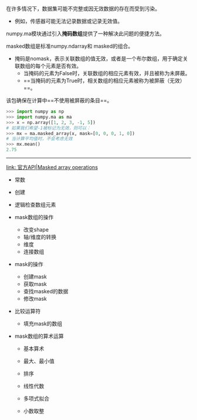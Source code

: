 在许多情况下，数据集可能不完整或因无效数据的存在而受到污染。 

- 例如，传感器可能无法记录数据或记录无效值。 

numpy.ma模块通过引入**掩码数组**提供了一种解决此问题的便捷方法。

masked数组是标准numpy.ndarray和 masked的组合。 

- 掩码是nomask，表示关联数组的值无效，或者是一个布尔数组，用于确定关联数组的每个元素是否有效。 
  - 当掩码的元素为False时，关联数组的相应元素有效，并且被称为未屏蔽。 
  - ==当掩码的元素为True时，相关数组的相应元素被称为被屏蔽（无效）==。

该包确保在计算中==不使用被屏蔽的条目==。

```python
>>> import numpy as np
>>> import numpy.ma as ma
>>> x = np.array([1, 2, 3, -1, 5])
# 如果我们希望-1被标记为无效，则可以：
>>> mx = ma.masked_array(x, mask=[0, 0, 0, 1, 0])
# 当计算平均值时，不会考虑无效
>>> mx.mean()
2.75
```

---

[link: 官方API|Masked array operations](https://numpy.org/doc/stable/reference/routines.ma.html)

- 常数

- 创建

- 逻辑检查数组元素

- mask数组的操作

  - 改变shape
  - 轴/维度的转换
  - 维度
  - 连接数组

- mask的操作

  - 创建mask
  - 获取mask
  - 查找masked的数据
  - 修改mask

- 比较运算符

  - 填充mask的数组

- mask数组的算术运算

  - 基本算术

  - 最大、最小值

  - 排序

  - 线性代数

  - 多项式拟合

  - 小数取整

    